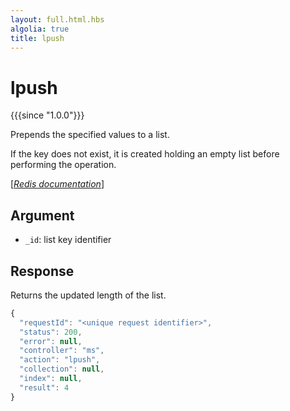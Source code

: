 ```yaml
---
layout: full.html.hbs
algolia: true
title: lpush
---
```



# lpush

{{{since "1.0.0"}}}

Prepends the specified values to a list. 

If the key does not exist, it is created holding an empty list before performing the operation.

[[_Redis documentation_]](https://redis.io/commands/lpush)


## Argument

* `_id`: list key identifier


## Response

Returns the updated length of the list.

```javascript
{
  "requestId": "<unique request identifier>",
  "status": 200,
  "error": null,
  "controller": "ms",
  "action": "lpush",
  "collection": null,
  "index": null,
  "result": 4
}
```
